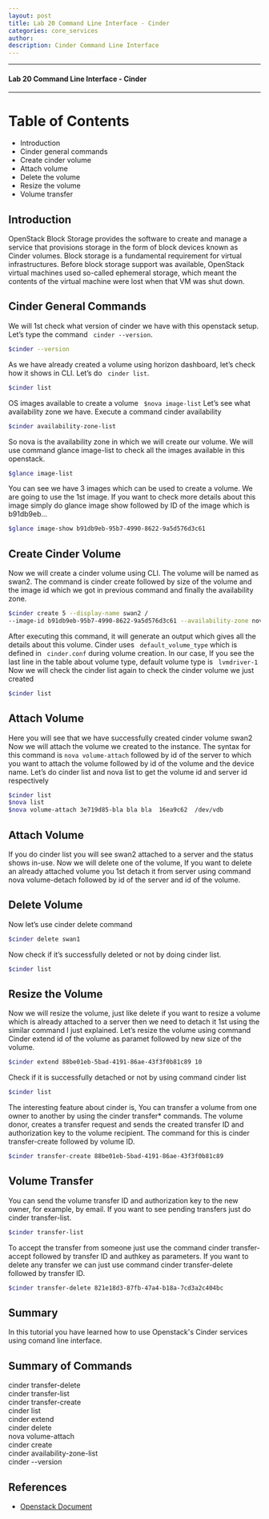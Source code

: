 ```yaml
---
layout: post
title: Lab 20 Command Line Interface - Cinder
categories: core_services
author: 
description: Cinder Command Line Interface
---
```

* * *
#### Lab 20 Command Line Interface - Cinder 
* * *

# Table of Contents

* Introduction
* Cinder general commands
* Create cinder volume
* Attach volume
* Delete the volume
* Resize the volume
* Volume transfer

## Introduction
OpenStack Block Storage provides the software to create and manage a service that provisions storage in the form of block devices known as Cinder volumes. Block storage is a fundamental requirement for virtual infrastructures. Before block storage support was available, OpenStack virtual machines used so-called ephemeral storage, which meant the contents of the virtual machine were lost when that VM was shut down.

## Cinder General Commands
We will 1st check what version of cinder we have with this openstack setup. Let’s type the command ``` cinder --version```.
```sh
$cinder --version
```
As we have already created a volume using horizon dashboard, let’s check how it shows in CLI. Let’s do ``` cinder list```.
```sh
$cinder list 
```
OS images available to create a volume  ``` $nova image-list```
Let’s see what availability zone we have. Execute a command cinder availability 
```sh
$cinder availability-zone-list
```
So nova is the availability zone in which we will create our volume. 
We will use command glance image-list to check all the images available in this openstack.
```sh
$glance image-list
```
You can see we have 3 images which can be used to create a volume. We are going to use the 1st image. If you want to check more details about this image simply do glance image show followed by ID of the image which is b91db9eb... 
```sh
$glance image-show b91db9eb-95b7-4990-8622-9a5d576d3c61
```
## Create Cinder Volume 

Now we will create a cinder volume using CLI. The volume will be named as swan2. The command is cinder create followed by size of the volume and the image id which we got in previous command and finally the availability zone.
```sh
$cinder create 5 --display-name swan2 /
--image-id b91db9eb-95b7-4990-8622-9a5d576d3c61 --availability-zone nova
```
After executing this command, it will generate an output which gives all the details about this volume.
Cinder uses ``` default_volume_type``` which is defined in ``` cinder.conf``` during volume creation.
In our case, If you see the last line in the table about volume type, default volume type is ``` lvmdriver-1```  
Now we will check the cinder list again to check the cinder volume we just created 
```sh 
$cinder list
```
## Attach Volume
Here you will see that we have successfully created cinder volume swan2 
Now we will attach the volume we created to the instance. The syntax for this command is ``` nova volume-attach ``` followed by id of the server to which you want to attach the volume followed by id of the volume and the device name.
Let’s do cinder list and nova list to get the volume id and server id respectively
 ```sh
$cinder list   
$nova list  
$nova volume-attach 3e719d85-bla bla bla  16ea9c62  /dev/vdb
```
## Attach Volume
If you do cinder list you will see swan2 attached to a server and the status shows in-use. Now we will delete one of the volume, If you want to delete an already attached volume you 1st detach it from server using command nova volume-detach followed by id of the server and id of the volume. 
## Delete Volume
Now let’s use cinder delete command 
```sh
$cinder delete swan1
```
Now check if it’s successfully deleted or not by doing cinder list.
```sh
$cinder list 
```
## Resize the Volume
Now we will resize the volume, just like delete if you want to resize a volume which is already attached to a server then we need to detach it 1st using the similar command I just explained. Let’s resize the volume using command Cinder extend id of the volume as paramet followed by new size of the volume.
```sh
$cinder extend 88be01eb-5bad-4191-86ae-43f3f0b81c89 10   
```
Check if it is successfully detached or not by using command cinder list
```sh
$cinder list
```
The interesting feature about cinder is, You can transfer a volume from one owner to another by using the cinder transfer* commands. The volume donor,  creates a transfer request and sends the created transfer ID and authorization key to the volume recipient.
The command for this is cinder transfer-create followed by volume ID.
```sh
$cinder transfer-create 88be01eb-5bad-4191-86ae-43f3f0b81c89
```
## Volume Transfer
You can send the volume transfer ID and authorization key to the new owner, for example, by email. If you want to see pending transfers just do cinder transfer-list.
```sh
$cinder transfer-list 
```
To accept the transfer from someone just use the command cinder transfer-accept followed by transfer ID and authkey as parameters. If you want to delete any transfer we can just use command cinder transfer-delete followed by transfer ID.  
```sh
$cinder transfer-delete 821e18d3-87fb-47a4-b18a-7cd3a2c404bc
```

## Summary
In this tutorial you have learned how to use Openstack's Cinder services using comand line interface.

## Summary of Commands
cinder transfer-delete  
cinder transfer-list  
cinder transfer-create  
cinder list  
cinder extend  
cinder delete  
nova volume-attach  
cinder create  
cinder availability-zone-list  
cinder --version  

## References
* [Openstack Document](http://docs.openstack.org/cli-reference/cinder.html)
